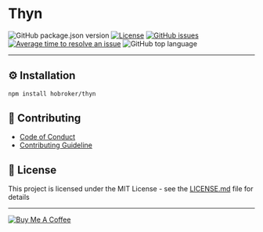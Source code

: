 # Thyn
![GitHub package.json version](https://img.shields.io/github/package-json/v/hobroker/thyn?style=flat-square)
[![License](https://img.shields.io/github/license/hobroker/thyn)](LICENSE)
[![GitHub issues](https://img.shields.io/github/issues/hobroker/thyn)](https://github.com/hobroker/thyn/projects/1)
[![Average time to resolve an issue](http://isitmaintained.com/badge/resolution/hobroker/thyn.svg)](http://isitmaintained.com/project/hobroker/thyn "Average time to resolve an issue")
![GitHub top language](https://img.shields.io/github/languages/top/hobroker/thyn)

---

## ⚙️ Installation
```bash
npm install hobroker/thyn
```

## 💬 Contributing
* [Code of Conduct](CODE_OF_CONDUCT.md)
* [Contributing Guideline](CONTRIBUTING.md)

## 📜 License 

This project is licensed under the MIT License - see the [LICENSE.md](LICENSE) file for details

---

[![Buy Me A Coffee](https://www.buymeacoffee.com/assets/img/guidelines/download-assets-sm-2.svg)](https://www.buymeacoffee.com/hobroker)
